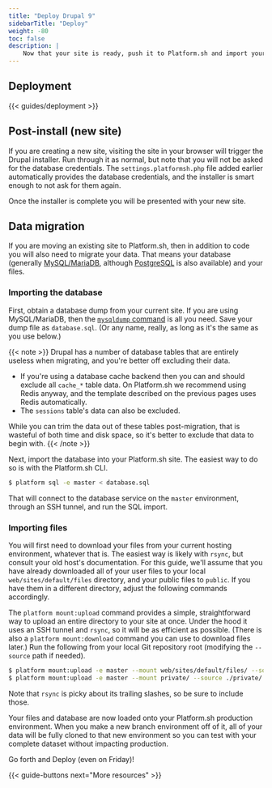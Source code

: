 ```yaml
---
title: "Deploy Drupal 9"
sidebarTitle: "Deploy"
weight: -80
toc: false
description: |
    Now that your site is ready, push it to Platform.sh and import your data.
---
```


## Deployment

{{< guides/deployment >}}

## Post-install (new site)

If you are creating a new site, visiting the site in your browser will trigger the Drupal installer.  Run through it as normal, but note that you will not be asked for the database credentials.  The `settings.platformsh.php` file added earlier automatically provides the database credentials, and the installer is smart enough to not ask for them again.

Once the installer is complete you will be presented with your new site. 

## Data migration

If you are moving an existing site to Platform.sh, then in addition to code you will also need to migrate your data.  That means your database (generally [MySQL/MariaDB](/configuration/services/mysql.md), although [PostgreSQL](/configuration/services/postgresql.md) is also available) and your files.

### Importing the database

First, obtain a database dump from your current site.  If you are using MySQL/MariaDB, then the [`mysqldump` command](https://mariadb.com/kb/en/mysqldump/) is all you need.  Save your dump file as `database.sql`.  (Or any name, really, as long as it's the same as you use below.)

{{< note >}}
Drupal has a number of database tables that are entirely useless when migrating, and you're better off excluding their data.

* If you're using a database cache backend then you can and should exclude all `cache_*` table data.  On Platform.sh we recommend using Redis anyway, and the template described on the previous pages uses Redis automatically.
* The `sessions` table's data can also be excluded.

While you can trim the data out of these tables post-migration, that is wasteful of both time and disk space, so it's better to exclude that data to begin with.
{{< /note >}}

Next, import the database into your Platform.sh site.  The easiest way to do so is with the Platform.sh CLI.

```bash
$ platform sql -e master < database.sql
```

That will connect to the database service on the `master` environment, through an SSH tunnel, and run the SQL import.

### Importing files

You will first need to download your files from your current hosting environment, whatever that is.  The easiest way is likely with `rsync`, but consult your old host's documentation.  For this guide, we'll assume that you have already downloaded all of your user files to your local `web/sites/default/files` directory, and your public files to `public`.  If you have them in a different directory, adjust the following commands accordingly.

The `platform mount:upload` command provides a simple, straightforward way to upload an entire directory to your site at once.  Under the hood it uses an SSH tunnel and `rsync`, so it will be as efficient as possible.  (There is also a `platform mount:download` command you can use to download files later.)  Run the following from your local Git repository root (modifying the `--source` path if needed).

```bash
$ platform mount:upload -e master --mount web/sites/default/files/ --source ./web/sites/default/files/
$ platform mount:upload -e master --mount private/ --source ./private/
```

Note that `rsync` is picky about its trailing slashes, so be sure to include those.

Your files and database are now loaded onto your Platform.sh production environment.  When you make a new branch environment off of it, all of your data will be fully cloned to that new environment so you can test with your complete dataset without impacting production.

Go forth and Deploy (even on Friday)!

{{< guide-buttons next="More resources" >}}
